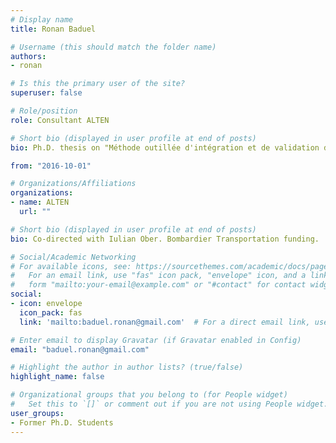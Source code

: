 ```yaml
---
# Display name
title: Ronan Baduel

# Username (this should match the folder name)
authors:
- ronan

# Is this the primary user of the site?
superuser: false

# Role/position
role: Consultant ALTEN

# Short bio (displayed in user profile at end of posts)
bio: Ph.D. thesis on "Méthode outillée d'intégration et de validation des modèles d'un système de train"

from: "2016-10-01"

# Organizations/Affiliations
organizations:
- name: ALTEN
  url: ""

# Short bio (displayed in user profile at end of posts)
bio: Co-directed with Iulian Ober. Bombardier Transportation funding.

# Social/Academic Networking
# For available icons, see: https://sourcethemes.com/academic/docs/page-builder/#icons
#   For an email link, use "fas" icon pack, "envelope" icon, and a link in the
#   form "mailto:your-email@example.com" or "#contact" for contact widget.
social:
- icon: envelope
  icon_pack: fas
  link: 'mailto:baduel.ronan@gmail.com'  # For a direct email link, use "mailto:test@example.org".

# Enter email to display Gravatar (if Gravatar enabled in Config)
email: "baduel.ronan@gmail.com"

# Highlight the author in author lists? (true/false)
highlight_name: false

# Organizational groups that you belong to (for People widget)
#   Set this to `[]` or comment out if you are not using People widget.
user_groups:
- Former Ph.D. Students
---
```

